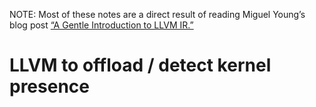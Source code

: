 NOTE: Most of these notes are a direct result of reading Miguel Young’s blog post [“A Gentle Introduction to LLVM IR.”](https://mcyoung.xyz/2023/08/01/llvm-ir/)

# LLVM to offload / detect kernel presence
